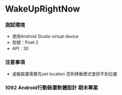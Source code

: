 # WakeUpRightNow

### 測試環境
* 使用Android Studio virtual device
* 型號：Pixel 2
* API：30

### 注意事項
* 虛擬裝置需要先set location 否則移動模式會抓不到位置

### 1092 Android行動裝置軟體設計 期末專案
